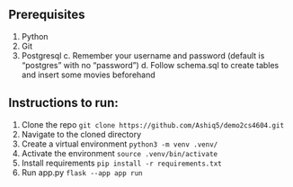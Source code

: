## Prerequisites
1. Python
2. Git
3. Postgresql
c. Remember your username and password (default is “postgres” with no “password”)
d. Follow schema.sql to create tables and insert some movies beforehand


## Instructions to run:
1. Clone the repo
   `git clone https://github.com/Ashiq5/demo2cs4604.git`
2. Navigate to the cloned directory
3. Create a virtual environment
    `python3 -m venv .venv/`
4. Activate the environment
    `source .venv/bin/activate`
5. Install requirements
    `pip install -r requirements.txt`
6. Run app.py
   `flask --app app run`